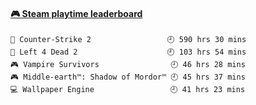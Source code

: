 <!--
**1nspir3d/1nspir3d** is a ✨ _special_ ✨ repository because its `README.md` (this file) appears on your GitHub profile.

Here are some ideas to get you started:

- 🔭 I’m currently working on ...
- 🌱 I’m currently learning ...
- 👯 I’m looking to collaborate on ...
- 🤔 I’m looking for help with ...
- 💬 Ask me about ...
- 📫 How to reach me: ...
- 😄 Pronouns: ...
- ⚡ Fun fact: ...
-->
<!-- steam-box start -->
#### <a href="https://gist.github.com/8e28347b515906c767b28b5d4f858e9f" target="_blank">🎮 Steam playtime leaderboard</a>
```text
🔫 Counter-Strike 2                 🕘 590 hrs 30 mins
🧟 Left 4 Dead 2                    🕘 103 hrs 54 mins
🎮 Vampire Survivors                🕘 46 hrs 28 mins
🎮 Middle-earth™: Shadow of Mordor™ 🕘 45 hrs 37 mins
💻 Wallpaper Engine                 🕘 41 hrs 23 mins
```
<!-- Powered by https://github.com/YouEclipse/steam-box . -->
<!-- steam-box end -->

